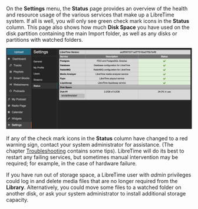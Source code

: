 On the **Settings** menu, the **Status** page provides an overview of the health and resource usage of the various services that make up a LibreTime system. If all is well, you will only see green check mark icons in the **Status** column. This page also shows how much **Disk Space** you have used on the disk partition containing the main Import folder, as well as any disks or partitions with watched folders.

![](img/Screenshot521-System_status_240.png)

If any of the check mark icons in the **Status** column have changed to a red warning sign, contact your system administrator for assistance. (The chapter [Troubleshooting](../troubleshooting/index.md) contains some tips). LibreTime will do its best to restart any failing services, but sometimes manual intervention may be required; for example, in the case of hardware failure.

If you have run out of storage space, a LibreTime user with *admin* privileges could log in and delete media files that are no longer required from the **Library**. Alternatively, you could move some files to a watched folder on another disk, or ask your system administrator to install additional storage capacity.
